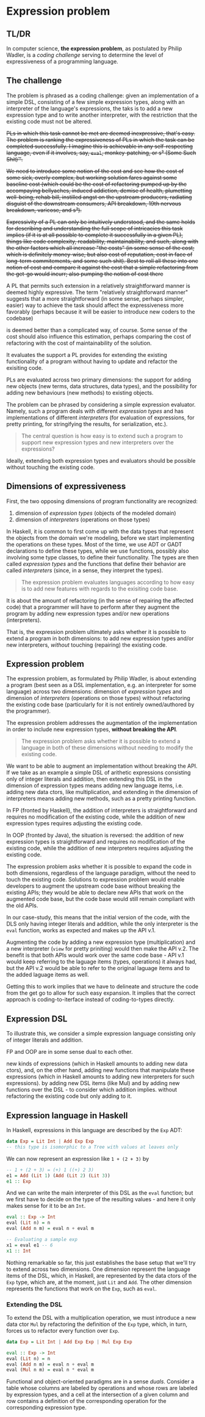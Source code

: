 # Expression problem

## TL/DR

In computer science, **the expression problem**, as postulated by Philip Wadler, is a *coding challenge* serving to determine the level of expressiveness of a programming language.

## The challenge

The problem is phrased as a coding challenge: given an implementation of a simple DSL, consisting of a few simple expression types, along with an interpreter of the language's expressions, the taks is to add a new expression type and to write another interpreter, with the restriction that the existing code must not be altered.

~~PLs in which this task cannot be met are deemed inexpressive, that's easy. The problem is ranking the expressiveness of PLs in which the task can be completed successfully. I imagine this is achievable in any self-respecting language, even if it involves, say, `eval`, monkey-patching, or s³ (Some Such Shit)™.~~

~~We need to introduce some notion of the cost and see how the cost of some sick, overly complex, but working solution fares against some baseline cost (which could be the cost of refactoring pumped up by the accompaying bellyaches, induced addiction, demise of health, plumetting well-being, rehab bill, instilled angst on the upstream producers, radiating disguist of the downstream consumers, API breakdown, 19th nervous breakdown, varicose, and s³).~~

~~Expressivity of a PL can only be intuitively understood, and the same holds for describing and understanding the full scope of intricacies this task implies (if it is at all possible to complete it successfully in a given PL), things like code complexity, readability, maintainability, and such, along with the other factors which all increase "the costs" (in some sense of the cost; which is definitely money-wise, but also cost of reputation, cost in face of long-term commitements, and some such shit). Best to roll all these into one notion of cost and compare it against the cost that a simple refactoring from the get-go would incurr; also pumping the notion of cost there~~



A PL that permits such extension in a relatively straightforward manner is deemed highly expressive. The term "relatively straightforward manner" suggests that a more straightforward (in some sense, perhaps simpler, easier) way to achieve the task should affect the expressiveness more favorably (perhaps because it will be easier to introduce new coders to the codebase)

is deemed better than a complicated way, of course. Some sense of the cost should also influence this estimation, perhaps comparing the cost of refactoring with the cost of maintainability of the solution.



It evaluates the support a PL provides for extending the existing functionality of a program without having to update and refactor the exisiting code.

PLs are evaluated across two primary dimensions: the support for adding new objects (new terms, data structures, data types), and the possibility for adding new behaviours (new methods) to existing objects.

The problem can be phrased by considering a simple expression evaluator. Namely, such a program deals with different *expression types* and has implementations of different *interpreters* (for evaluation of expressions, for pretty printing, for stringifying the results, for serialization, etc.).

>The central question is how easy is to extend such a program to support new expression types and new interpreters over the expressions?

Ideally, extending both expression types and evaluators should be possible without touching the existing code.


## Dimensions of expressiveness

First, the two opposing dimensions of program functionality are recognized:
1. dimension of *expression types* (objects of the modeled domain)
2. dimension of *interpreters* (operations on those types)

In Haskell, it is common to first come up with the data types that represent the objects from the domain we're modeling, before we start implementing the operations on these types. Most of the time, we use ADT or GADT declarations to define these types, while we use functions, possibly also involving some type classes, to define their functionality. The types are then called *expression types* and the functions that define their behavior are called *interpreters* (since, in a sense, they interpret the types).

>The expression problem evaluates languages according to how easy is to add new features with regards to the exisiting code base.

It is about the amount of refactoring (in the sense of repairing the affected code) that a programmer will have to perform after they augment the program by adding new expression types and/or new operations (interpreters).

That is, the expression problem ultimately asks whether it is possible to extend a program in both dimensions: to add new expression types and/or new interpreters, *without* touching (repairing) the existing code.


## Expression problem

The expression problem, as formulated by Philip Wadler, is about extending a program (best seen as a DSL implementation, e.g. an interpreter for some language) across two dimensions: dimension of *expression types* and dimension of *interpreters* (operations on those types) without refactoring the existing code base (particularly for it is not entirely owned/authored by the programmer).

The expression problem addresses the augmentation of the implementation in order to include new expression types, **without breaking the API**.

>The expression problem asks whether it is possible to extend a language in both of these dimensions without needing to modify the existing code.

We want to be able to augment an implementation without breaking the API. If we take as an example a simple DSL of arithetic expressions consisting only of integer literals and addition, then extending this DSL in the dimension of expression types means adding new language items, i.e. adding new data ctors, like multiplication, and extending in the dimension of interpreters means adding new methods, such as a pretty printing function.

In FP (fronted by Haskell), the addition of interpreters is straightforward and requires no modification of the existing code, while the addition of new expression types requires adjusting the existing code.

In OOP (fronted by Java), the situation is reversed: the addition of new expression types is straightforward and requires no modification of the existing code, while the addition of new interpreters requires adjusting the existing code.

The expression problem asks whether it is possible to expand the code in both dimensions, regardless of the language paradigm, without the need to touch the existing code. Solutions to expression problem would enable developers to augment the upstream code base without breaking the existing APIs; they would be able to declare new APIs that work on the augmented code base, but the code base would still remain compliant with the old APIs.

In our case-study, this means that the initial version of the code, with the DLS only having integer literals and addition, while the only interpreter is the `eval` function, works as expected and makes up the API v.1.

Augmenting the code by adding a new expression type (multiplication) and a new interpreter (`view` for pretty priniting) would then make the API v.2. The benefit is that both APIs would work over the same code base - API v.1 would keep referring to the laguage items (types, operations) it always had, but the API v.2 would be able to refer to the original laguage items and to the added laguage items as well.

Getting this to work implies that we have to delineate and structure the code from the get go to allow for such easy expansion. It implies that the correct approach is coding-to-iterface instead of coding-to-types directly.

## Expression DSL

To illustrate this, we consider a simple expression language consisting only of integer literals and addition.

FP and OOP are in some sense dual to each other.




new kinds of expressions (which in Haskell amounts to adding new data ctors), and, on the other hand, adding new functions that manipulate these expressions (which in Haskell amounts to adding new interpreters for such expressions). by adding new DSL items (like Mul) and by adding new functions over the DSL - to consider which addition implies. without refactoring the existing code but only adding to it.



## Expression language in Haskell

In Haskell, expressions in this language are described by the `Exp` ADT:

```hs
data Exp = Lit Int | Add Exp Exp
-- this type is isomorphic to a Tree with values at leaves only
```

We can now represent an expression like `1 + (2 + 3)` by

```hs
-- 1 + (2 + 3) = (+) 1 ((+) 2 3)
e1 = Add (Lit 1) (Add (Lit 2) (Lit 3))
e1 :: Exp
```

And we can write the main interpreter of this DSL as the `eval` function; but we first have to decide on the type of the resulting values - and here it only makes sense for it to be an `Int`.

```hs
eval :: Exp -> Int
eval (Lit n) = n
eval (Add n m) = eval n + eval m

-- Evaluating a sample exp
x1 = eval e1 -- 6
x1 :: Int
```

Nothing remarkable so far, this just establishes the base setup that we'll try to extend across two dimensions. One dimension represent the language items of the DSL, which, in Haskell, are represented by the data ctors of the `Exp` type, which are, at the moment, just `Lit` and `Add`. The other dimension represents the functions that work on the `Exp`, such as `eval`.

### Extending the DSL

To extend the DSL with a multiplication operation, we must introduce a new data ctor `Mul` by refactoring the definition of the `Exp` type, which, in turn, forces us to refactor every function over `Exp`.

```hs
data Exp = Lit Int | Add Exp Exp | Mul Exp Exp

eval :: Exp -> Int
eval (Lit n) = n
eval (Add n m) = eval n + eval m
eval (Mul n m) = eval n * eval m
```

Functional and object-oriented paradigms are in a sense *duals*. Consider a table whose columns are labeled by operations and whose rows are labeled by expression types, and a cell at the intersection of a given column and row contains a definition of the corresponding operation for the corresponding expression type.
